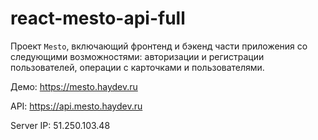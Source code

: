 # react-mesto-api-full
Проект `Mesto`, включающий фронтенд и бэкенд части приложения со 
следующими возможностями: авторизации и регистрации пользователей, операции с карточками и пользователями.

Демо:
https://mesto.haydev.ru

API:
https://api.mesto.haydev.ru

Server IP:
51.250.103.48